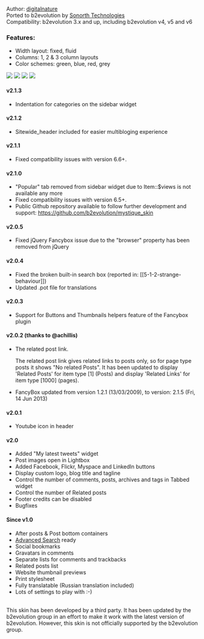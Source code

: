 <p>
	Author: <a href="http://digitalnature.ro/">digitalnature</a><br /> 
	Ported to b2evolution by <a href="http://www.sonorth.com/tech/">Sonorth Technologies</a><br />
	Compatibility: b2evolution 3.x and up, including b2evolution v4, v5 and v6
</p>
<h3>Features:</h3>
<ul>
	<li>Width layout: fixed, fluid</li>
	<li>Columns: 1, 2 &amp; 3 column layouts</li>
	<li>Color schemes: green, blue, red, grey</li>
</ul>

<img src="screenshots/skinshot.png">
<img src="screenshots/mystique.png">
<img src="screenshots/mystique-entire_page-main.png">
<img src="screenshots/mystique-single.png">

<h4>v2.1.3</h4>
<ul>
	<li>Indentation for categories on the sidebar widget</li>
</ul>
<h4>v2.1.2</h4>
<ul>
	<li>Sitewide_header included for easier multibloging experience</li>
</ul>
<h4>v2.1.1</h4>
<ul>
	<li>Fixed compatibility issues with version 6.6+.</li>
</ul>
<h4>v2.1.0</h4>
<ul>
	<li>"Popular" tab removed from sidebar widget due to Item::$views is not available any more</li>
	<li>Fixed compatibility issues with version 6.5+.</li>
	<li>Public Github repository available to follow further development and support: <a href="https://github.com/b2evolution/mystique_skin">https://github.com/b2evolution/mystique_skin</a></li>
</ul>
<h4>v2.0.5</h4>
<ul>
	<li>Fixed jQuery Fancybox issue due to the "browser" property has been removed from jQuery</li>
</ul>
<h4>v2.0.4</h4>
<ul>
	<li>Fixed the broken built-in search box (reported in:  [[5-1-2-strange-behaviour]])</li>
	<li>Updated .pot file for translations</li>
</ul>
<h4>v2.0.3</h4>
<ul>
	<li>Support for Buttons and Thumbnails helpers feature of the Fancybox plugin</li>
</ul>
<h4>v2.0.2 (thanks to @achillis)</h4>
<ul>
	<li>
		<p>The related post link.</p>
		<p>The related post link gives related links to posts only, so for page type posts it shows "No related Posts". It has been updated to display 'Related Posts' for item type [1] (Posts) and display 'Related Links' for item type [1000] (pages).</p>
	</li>
	<li>FancyBox updated from version 1.2.1 (13/03/2009), to version: 2.1.5 (Fri, 14 Jun 2013)</li>
</ul>
<h4>v2.0.1</h4>
<ul>
	<li>Youtube icon in header</li>
</ul>
<h4>v2.0</h4>
<ul>
	<li>Added "My latest tweets" widget</li>
	<li>Post images open in Lightbox</li>
	<li>Added Facebook, Flickr, Myspace and LinkedIn buttons</li>
	<li>Display custom logo, blog title and tagline</li>
	<li>Control the number of comments, posts, archives and tags in Tabbed widget</li>
	<li>Control the number of Related posts</li>
	<li>Footer credits can be disabled</li>
	<li>Bugfixes</li>
</ul>
<h4>Since v1.0</h4>
<ul>
	<li>After posts &amp; Post bottom containers</li>
	<li><a href="http://forums.b2evolution.net/viewtopic.php?t=15593">Advanced Search</a> ready</li>
	<li>Social bookmarks</li>
	<li>Gravatars in comments</li>
	<li>Separate lists for comments and trackbacks</li>
	<li>Related posts list</li>
	<li>Website thumbnail previews</li>
	<li>Print stylesheet</li>
	<li>Fully translatable (Russian translation included)</li>
	<li>Lots of settings to play with :-)</li>
</ul>

<br/>
This skin has been developed by a third party. It has been updated by the b2evolution group in an effort to make it work with the latest version of b2evolution. However, this skin is not officially supported by the b2evolution group.
